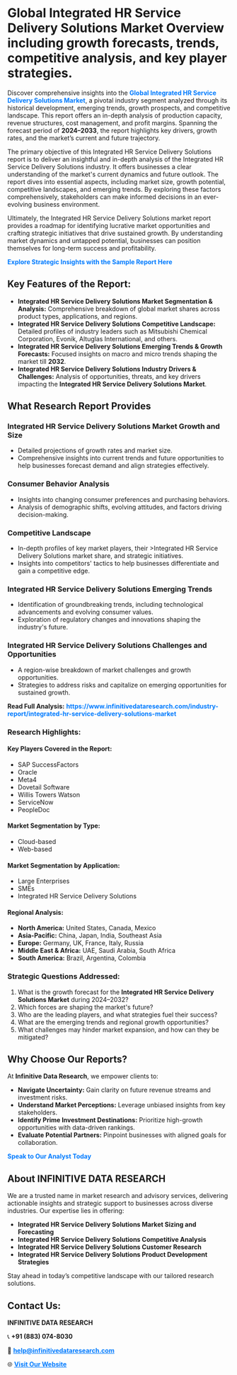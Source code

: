 <h1>Global Integrated HR Service Delivery Solutions Market Overview including growth forecasts, trends, competitive analysis, and key player strategies.</h1>
<p>
Discover comprehensive insights into the 
<a href="https://www.infinitivedataresearch.com/industry-report/integrated-hr-service-delivery-solutions-market" rel="dofollow" style="color: #007BFF; text-decoration: none;"><strong>Global Integrated HR Service Delivery Solutions Market</strong></a>, a pivotal industry segment analyzed through its historical development, emerging trends, growth prospects, and competitive landscape. This report offers an in-depth analysis of production capacity, revenue structures, cost management, and profit margins. Spanning the forecast period of <strong>2024–2033</strong>, the report highlights key drivers, growth rates, and the market’s current and future trajectory.
</p>
<p>
The primary objective of this Integrated HR Service Delivery Solutions report is to deliver an insightful and in-depth analysis of the Integrated HR Service Delivery Solutions industry. It offers businesses a clear understanding of the market's current dynamics and future outlook. The report dives into essential aspects, including market size, growth potential, competitive landscapes, and emerging trends. By exploring these factors comprehensively, stakeholders can make informed decisions in an ever-evolving business environment.
</p>
<p>
Ultimately, the Integrated HR Service Delivery Solutions market report provides a roadmap for identifying lucrative market opportunities and crafting strategic initiatives that drive sustained growth. By understanding market dynamics and untapped potential, businesses can position themselves for long-term success and profitability.
</p>
<p>
<a href="https://www.infinitivedataresearch.com/request-sample/reportId=103425" style="color: #007BFF; text-decoration: none;"><strong>Explore Strategic Insights with the Sample Report Here</strong></a>
</p>

<h2>Key Features of the Report:</h2>
<ul>
<li><strong>Integrated HR Service Delivery Solutions Market Segmentation & Analysis:</strong> Comprehensive breakdown of global market shares across product types, applications, and regions.</li>
<li><strong>Integrated HR Service Delivery Solutions Competitive Landscape:</strong> Detailed profiles of industry leaders such as Mitsubishi Chemical Corporation, Evonik, Altuglas International, and others.</li>
<li><strong>Integrated HR Service Delivery Solutions Emerging Trends & Growth Forecasts:</strong> Focused insights on macro and micro trends shaping the market till <strong>2032</strong>.</li>
<li><strong>Integrated HR Service Delivery Solutions Industry Drivers & Challenges:</strong> Analysis of opportunities, threats, and key drivers impacting the <strong>Integrated HR Service Delivery Solutions Market</strong>.</li>
</ul>

<h2>What Research Report Provides</h2>
<h3>Integrated HR Service Delivery Solutions Market Growth and Size</h3>
<ul>
<li>Detailed projections of growth rates and market size.</li>
<li>Comprehensive insights into current trends and future opportunities to help businesses forecast demand and align strategies effectively.</li>
</ul>

<h3>Consumer Behavior Analysis</h3>
<ul>
<li>Insights into changing consumer preferences and purchasing behaviors.</li>
<li>Analysis of demographic shifts, evolving attitudes, and factors driving decision-making.</li>
</ul>

<h3>Competitive Landscape</h3>
<ul>
<li>In-depth profiles of key market players, their >Integrated HR Service Delivery Solutions market share, and strategic initiatives.</li>
<li>Insights into competitors' tactics to help businesses differentiate and gain a competitive edge.</li>
</ul>

<h3>Integrated HR Service Delivery Solutions Emerging Trends</h3>
<ul>
<li>Identification of groundbreaking trends, including technological advancements and evolving consumer values.</li>
<li>Exploration of regulatory changes and innovations shaping the industry's future.</li>
</ul>

<h3>Integrated HR Service Delivery Solutions Challenges and Opportunities</h3>
<ul>
<li>A region-wise breakdown of market challenges and growth opportunities.</li>
<li>Strategies to address risks and capitalize on emerging opportunities for sustained growth.</li>
</ul>
<p><strong>Read Full Analysis:</strong> <a href="https://www.infinitivedataresearch.com/industry-report/integrated-hr-service-delivery-solutions-market" rel="dofollow" style="color: #007BFF; text-decoration: none;"><strong>https://www.infinitivedataresearch.com/industry-report/integrated-hr-service-delivery-solutions-market</strong></a></p>
<h3>Research Highlights:</h3>
<h4>Key Players Covered in the Report:</h4>
<ul><li>SAP SuccessFactors</li><li>Oracle</li><li>Meta4</li><li>Dovetail Software</li><li>Willis Towers Watson</li><li>ServiceNow</li><li>PeopleDoc</li></ul>
<h4>Market Segmentation by Type:</h4>
<ul><li>Cloud-based</li><li>Web-based</li></ul>
<h4>Market Segmentation by Application:</h4>
<ul><li>Large Enterprises</li><li>SMEs</li><li>Integrated HR Service Delivery Solutions</li></ul>

<h4>Regional Analysis:</h4>
<ul>
<li><strong>North America:</strong> United States, Canada, Mexico</li>
<li><strong>Asia-Pacific:</strong> China, Japan, India, Southeast Asia</li>
<li><strong>Europe:</strong> Germany, UK, France, Italy, Russia</li>
<li><strong>Middle East & Africa:</strong> UAE, Saudi Arabia, South Africa</li>
<li><strong>South America:</strong> Brazil, Argentina, Colombia</li>
</ul>

<h3>Strategic Questions Addressed:</h3>
<ol>
<li>What is the growth forecast for the <strong>Integrated HR Service Delivery Solutions Market</strong> during 2024–2032?</li>
<li>Which forces are shaping the market's future?</li>
<li>Who are the leading players, and what strategies fuel their success?</li>
<li>What are the emerging trends and regional growth opportunities?</li>
<li>What challenges may hinder market expansion, and how can they be mitigated?</li>
</ol>

<h2>Why Choose Our Reports?</h2>
<p>At <strong>Infinitive Data Research</strong>, we empower clients to:</p>
<ul>
<li><strong>Navigate Uncertainty:</strong> Gain clarity on future revenue streams and investment risks.</li>
<li><strong>Understand Market Perceptions:</strong> Leverage unbiased insights from key stakeholders.</li>
<li><strong>Identify Prime Investment Destinations:</strong> Prioritize high-growth opportunities with data-driven rankings.</li>
<li><strong>Evaluate Potential Partners:</strong> Pinpoint businesses with aligned goals for collaboration.</li>
</ul>
<p><a href="https://www.infinitivedataresearch.com/industry-report/integrated-hr-service-delivery-solutions-market" rel="dofollow" style="color: #007BFF; text-decoration: none;"><strong>Speak to Our Analyst Today</strong></a></p>

<h2>About INFINITIVE DATA RESEARCH</h2>
<p>We are a trusted name in market research and advisory services, delivering actionable insights and strategic support to businesses across diverse industries. Our expertise lies in offering:</p>
<ul>
<li><strong>Integrated HR Service Delivery Solutions Market Sizing and Forecasting</strong></li>
<li><strong>Integrated HR Service Delivery Solutions Competitive Analysis</strong></li>
<li><strong>Integrated HR Service Delivery Solutions Customer Research</strong></li>
<li><strong>Integrated HR Service Delivery Solutions Product Development Strategies</strong></li>
</ul>
<p>Stay ahead in today’s competitive landscape with our tailored research solutions.</p>

<h2>Contact Us:</h2>
<p><strong>INFINITIVE DATA RESEARCH</strong></p>
<p>📞 <strong>+91 (883) 074-8030</strong></p>
<p>📧 <strong><a href="mailto:help@infinitivedataresearch.com" style="color: #007BFF;">help@infinitivedataresearch.com</a></strong></p>
<p>🌐 <strong><a href="https://www.infinitivedataresearch.com" rel="dofollow" style="color: #007BFF;">Visit Our Website</a></strong></p>